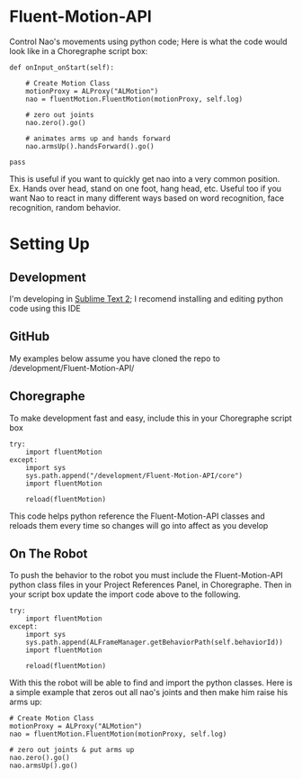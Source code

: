 Fluent-Motion-API
=================

Control Nao's movements using python code; Here is what the code would look like in a Choregraphe script box:

	def onInput_onStart(self):

    	# Create Motion Class
    	motionProxy = ALProxy("ALMotion")
    	nao = fluentMotion.FluentMotion(motionProxy, self.log)

     	# zero out joints
     	nao.zero().go()

     	# animates arms up and hands forward
     	nao.armsUp().handsForward().go()
 
	pass

This is useful if you want to quickly get nao into a very common position.  Ex. Hands over head, stand on one foot, hang head, etc.  Useful too if you want Nao to react in many different ways based on word recognition, face recognition, random behavior.


Setting Up
=================

Development
-----------
I'm developing in [Sublime Text 2](http://www.sublimetext.com/2 "Sublime Text 2"); I recomend installing and editing python code using this IDE

GitHub
-----------
My examples below assume you have cloned the repo to /development/Fluent-Motion-API/

Choregraphe
-----------
To make development fast and easy, include this in your Choregraphe script box

	try:
    	import fluentMotion
    except:
    	import sys
        sys.path.append("/development/Fluent-Motion-API/core")
        import fluentMotion

        reload(fluentMotion)

This code helps python reference the Fluent-Motion-API classes and reloads them every time so changes will go into affect as you develop

On The Robot
------------
To push the behavior to the robot you must include the Fluent-Motion-API python class files in your Project References Panel, in Choregraphe.  Then in your script box update the import code above to the following.

	try:
    	import fluentMotion
    except:
    	import sys
        sys.path.append(ALFrameManager.getBehaviorPath(self.behaviorId))
        import fluentMotion

        reload(fluentMotion)

With this the robot will be able to find and import the python classes.  Here is a simple example that zeros out all nao's joints and then make him raise his arms up:

    # Create Motion Class
    motionProxy = ALProxy("ALMotion")
    nao = fluentMotion.FluentMotion(motionProxy, self.log)

    # zero out joints & put arms up
    nao.zero().go()
    nao.armsUp().go()
